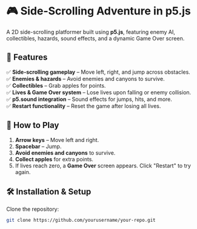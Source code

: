 # 🎮 Side-Scrolling Adventure in p5.js

A 2D side-scrolling platformer built using **p5.js**, featuring enemy AI, collectibles, hazards, sound effects, and a dynamic Game Over screen.

## 🚀 Features

✅ **Side-scrolling gameplay** – Move left, right, and jump across obstacles.  
✅ **Enemies & hazards** – Avoid enemies and canyons to survive.  
✅ **Collectibles** – Grab apples for points.  
✅ **Lives & Game Over system** – Lose lives upon falling or enemy collision.  
✅ **p5.sound integration** – Sound effects for jumps, hits, and more.  
✅ **Restart functionality** – Reset the game after losing all lives.  

## 📜 How to Play

1. **Arrow keys** – Move left and right.  
2. **Spacebar** – Jump.  
3. **Avoid enemies and canyons** to survive.  
4. **Collect apples** for extra points.  
5. If lives reach zero, a **Game Over** screen appears. Click "Restart" to try again.

## 🛠️ Installation & Setup

   Clone the repository:
   ```sh
   git clone https://github.com/yourusername/your-repo.git

